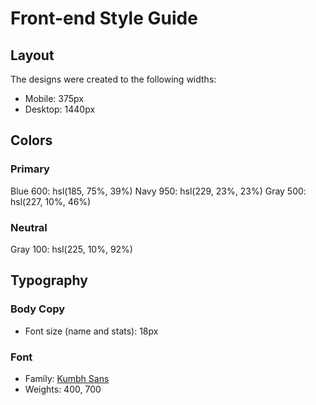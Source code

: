 # Front-end Style Guide

## Layout

The designs were created to the following widths:

- Mobile: 375px
- Desktop: 1440px

## Colors

### Primary

Blue 600: hsl(185, 75%, 39%)
Navy 950: hsl(229, 23%, 23%)
Gray 500: hsl(227, 10%, 46%)

### Neutral

Gray 100: hsl(225, 10%, 92%)

## Typography

### Body Copy

- Font size (name and stats): 18px

### Font

- Family: [Kumbh Sans](https://fonts.google.com/specimen/Kumbh+Sans)
- Weights: 400, 700

